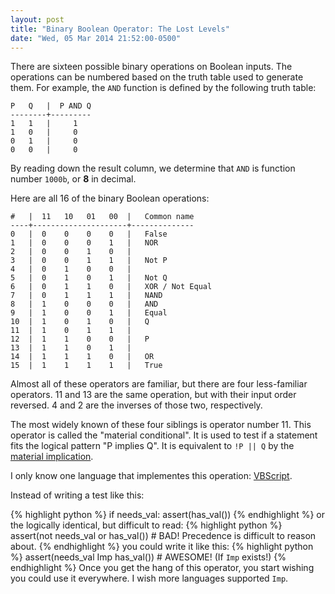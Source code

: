 ```yaml
---
layout: post
title: "Binary Boolean Operator: The Lost Levels"
date: "Wed, 05 Mar 2014 21:52:00-0500"
---
```

There are sixteen possible binary operations on Boolean inputs.
The operations can be numbered based on the truth table used to generate them.
For example, the `AND` function is defined by the following truth table:

```
P   Q   |  P AND Q
--------+---------
1   1   |     1
1   0   |     0
0   1   |     0
0   0   |     0
```
By reading down the result column, we determine that `AND` is function number `1000b`, or **8** in decimal.

Here are all 16 of the binary Boolean operations:

```
#   |  11   10   01   00  |   Common name
----+---------------------+--------------
0   |  0    0    0    0   |   False
1   |  0    0    0    1   |   NOR
2   |  0    0    1    0   |
3   |  0    0    1    1   |   Not P
4   |  0    1    0    0   |
5   |  0    1    0    1   |   Not Q
6   |  0    1    1    0   |   XOR / Not Equal
7   |  0    1    1    1   |   NAND
8   |  1    0    0    0   |   AND
9   |  1    0    0    1   |   Equal
10  |  1    0    1    0   |   Q
11  |  1    0    1    1   |
12  |  1    1    0    0   |   P
13  |  1    1    0    1   |
14  |  1    1    1    0   |   OR
15  |  1    1    1    1   |   True
```
Almost all of these operators are familiar, but there are four less-familiar operators.
11 and 13 are the same operation, but with their input order reversed.
4 and 2 are the inverses of those two, respectively.

The most widely known of these four siblings is operator number 11.
This operator is called the "material conditional".
It is used to test if a statement fits the logical pattern "P implies Q".
It is equivalent to `!P || Q` by the [material implication][2].

I only know one language that implementes this operation: [VBScript][1].

Instead of writing a test like this:

{% highlight python %}
if needs_val:
    assert(has_val())
{% endhighlight %}
or the logically identical, but difficult to read:
{% highlight python %}
assert(not needs_val or has_val()) # BAD! Precedence is difficult to reason about.
{% endhighlight %}
you could write it like this:
{% highlight python %}
assert(needs_val Imp has_val()) # AWESOME! (If `Imp` exists!)
{% endhighlight %}
Once you get the hang of this operator, you start wishing you could use it everywhere.
I wish more languages supported `Imp`.

[1]: https://msdn.microsoft.com/en-us/library/57eas59d%28v=vs.84%29.aspx "VBScript Imp Operator"
[2]: https://en.wikipedia.org/wiki/Material_implication_%28rule_of_inference%29
